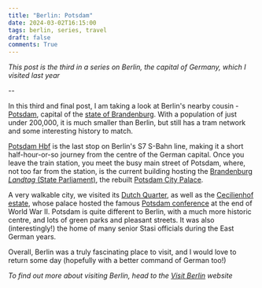 ```yaml
---
title: "Berlin: Potsdam"
date: 2024-03-02T16:15:00
tags: berlin, series, travel
draft: false
comments: True
---
```


*This post is the third in a series on Berlin, the capital of Germany, which I visited last year*

--

In this third and final post, I am taking a look at Berlin's nearby cousin - [Potsdam](https://en.wikipedia.org/wiki/Potsdam), capital of the [state of Brandenburg](https://en.wikipedia.org/wiki/Brandenburg). With a population of just under 200,000, it is much smaller than Berlin, but still has a tram network and some interesting history to match.

[Potsdam Hbf](https://en.wikipedia.org/wiki/Potsdam_Hauptbahnhof) is the last stop on Berlin's S7 S-Bahn line, making it a short half-hour-or-so journey from the centre of the German capital. Once you leave the train station, you meet the busy main street of Potsdam, where, not too far from the station, is the current building hosting the [Brandenburg *Landtag* (State Parliament)](https://en.wikipedia.org/wiki/Landtag_Brandenburg), the rebuilt [Potsdam City Palace](https://en.wikipedia.org/wiki/City_Palace,_Potsdam).

A very walkable city, we visited its [Dutch Quarter](https://en.wikipedia.org/wiki/Dutch_Quarter), as well as the [Cecilienhof estate](https://en.wikipedia.org/wiki/Cecilienhof), whose palace hosted the famous [Potsdam conference](https://en.wikipedia.org/wiki/Potsdam_Conference) at the end of World War II.
Potsdam is quite different to Berlin, with a much more historic centre, and lots of green parks and pleasant streets. It was also (interestingly!) the home of many senior Stasi officials during the East German years.

Overall, Berlin was a truly fascinating place to visit, and I would love to return some day (hopefully with a better command of German too!)

*To find out more about visiting Berlin, head to the [Visit Berlin](https://www.visitberlin.de/en) website*
